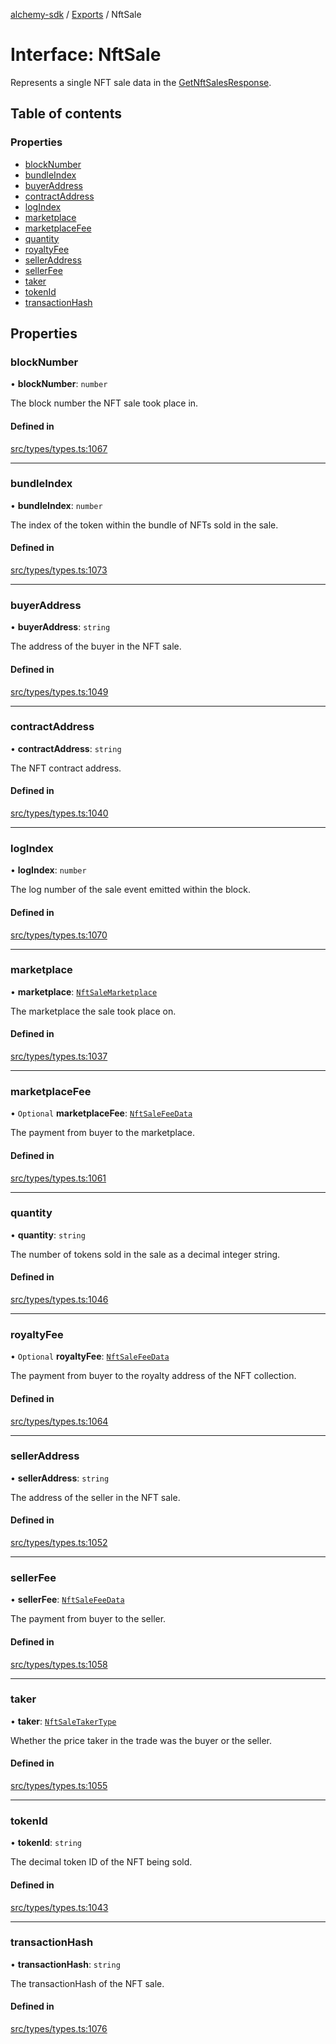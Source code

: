 [alchemy-sdk](../README.md) / [Exports](../modules.md) / NftSale

# Interface: NftSale

Represents a single NFT sale data in the [GetNftSalesResponse](GetNftSalesResponse.md).

## Table of contents

### Properties

- [blockNumber](NftSale.md#blocknumber)
- [bundleIndex](NftSale.md#bundleindex)
- [buyerAddress](NftSale.md#buyeraddress)
- [contractAddress](NftSale.md#contractaddress)
- [logIndex](NftSale.md#logindex)
- [marketplace](NftSale.md#marketplace)
- [marketplaceFee](NftSale.md#marketplacefee)
- [quantity](NftSale.md#quantity)
- [royaltyFee](NftSale.md#royaltyfee)
- [sellerAddress](NftSale.md#selleraddress)
- [sellerFee](NftSale.md#sellerfee)
- [taker](NftSale.md#taker)
- [tokenId](NftSale.md#tokenid)
- [transactionHash](NftSale.md#transactionhash)

## Properties

### blockNumber

• **blockNumber**: `number`

The block number the NFT sale took place in.

#### Defined in

[src/types/types.ts:1067](https://github.com/alchemyplatform/alchemy-sdk-js/blob/0c05b32/src/types/types.ts#L1067)

___

### bundleIndex

• **bundleIndex**: `number`

The index of the token within the bundle of NFTs sold in the sale.

#### Defined in

[src/types/types.ts:1073](https://github.com/alchemyplatform/alchemy-sdk-js/blob/0c05b32/src/types/types.ts#L1073)

___

### buyerAddress

• **buyerAddress**: `string`

The address of the buyer in the NFT sale.

#### Defined in

[src/types/types.ts:1049](https://github.com/alchemyplatform/alchemy-sdk-js/blob/0c05b32/src/types/types.ts#L1049)

___

### contractAddress

• **contractAddress**: `string`

The NFT contract address.

#### Defined in

[src/types/types.ts:1040](https://github.com/alchemyplatform/alchemy-sdk-js/blob/0c05b32/src/types/types.ts#L1040)

___

### logIndex

• **logIndex**: `number`

The log number of the sale event emitted within the block.

#### Defined in

[src/types/types.ts:1070](https://github.com/alchemyplatform/alchemy-sdk-js/blob/0c05b32/src/types/types.ts#L1070)

___

### marketplace

• **marketplace**: [`NftSaleMarketplace`](../enums/NftSaleMarketplace.md)

The marketplace the sale took place on.

#### Defined in

[src/types/types.ts:1037](https://github.com/alchemyplatform/alchemy-sdk-js/blob/0c05b32/src/types/types.ts#L1037)

___

### marketplaceFee

• `Optional` **marketplaceFee**: [`NftSaleFeeData`](NftSaleFeeData.md)

The payment from buyer to the marketplace.

#### Defined in

[src/types/types.ts:1061](https://github.com/alchemyplatform/alchemy-sdk-js/blob/0c05b32/src/types/types.ts#L1061)

___

### quantity

• **quantity**: `string`

The number of tokens sold in the sale as a decimal integer string.

#### Defined in

[src/types/types.ts:1046](https://github.com/alchemyplatform/alchemy-sdk-js/blob/0c05b32/src/types/types.ts#L1046)

___

### royaltyFee

• `Optional` **royaltyFee**: [`NftSaleFeeData`](NftSaleFeeData.md)

The payment from buyer to the royalty address of the NFT collection.

#### Defined in

[src/types/types.ts:1064](https://github.com/alchemyplatform/alchemy-sdk-js/blob/0c05b32/src/types/types.ts#L1064)

___

### sellerAddress

• **sellerAddress**: `string`

The address of the seller in the NFT sale.

#### Defined in

[src/types/types.ts:1052](https://github.com/alchemyplatform/alchemy-sdk-js/blob/0c05b32/src/types/types.ts#L1052)

___

### sellerFee

• **sellerFee**: [`NftSaleFeeData`](NftSaleFeeData.md)

The payment from buyer to the seller.

#### Defined in

[src/types/types.ts:1058](https://github.com/alchemyplatform/alchemy-sdk-js/blob/0c05b32/src/types/types.ts#L1058)

___

### taker

• **taker**: [`NftSaleTakerType`](../enums/NftSaleTakerType.md)

Whether the price taker in the trade was the buyer or the seller.

#### Defined in

[src/types/types.ts:1055](https://github.com/alchemyplatform/alchemy-sdk-js/blob/0c05b32/src/types/types.ts#L1055)

___

### tokenId

• **tokenId**: `string`

The decimal token ID of the NFT being sold.

#### Defined in

[src/types/types.ts:1043](https://github.com/alchemyplatform/alchemy-sdk-js/blob/0c05b32/src/types/types.ts#L1043)

___

### transactionHash

• **transactionHash**: `string`

The transactionHash of the NFT sale.

#### Defined in

[src/types/types.ts:1076](https://github.com/alchemyplatform/alchemy-sdk-js/blob/0c05b32/src/types/types.ts#L1076)
